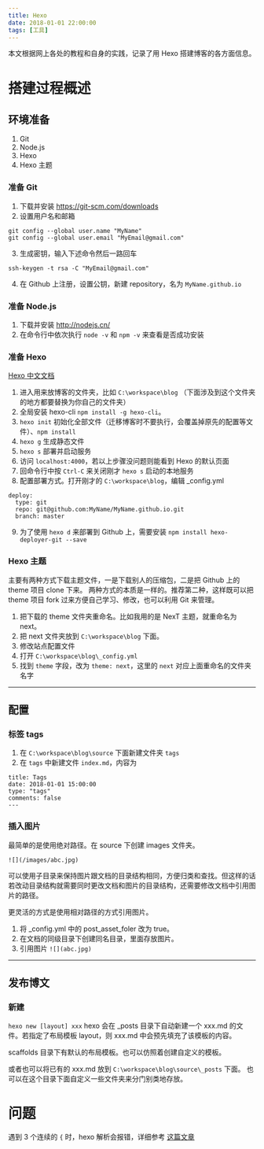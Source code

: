 ```yaml
---
title: Hexo
date: 2018-01-01 22:00:00
tags: [工具]
---
```


本文根据网上各处的教程和自身的实践，记录了用 Hexo 搭建博客的各方面信息。

# 搭建过程概述

## 环境准备

1. Git
2. Node.js
3. Hexo
4. Hexo 主题

<!-- more -->

### 准备 Git

1. 下载并安装 https://git-scm.com/downloads
2. 设置用户名和邮箱
```
git config --global user.name "MyName"
git config --global user.email "MyEmail@gmail.com"
```
3. 生成密钥，输入下述命令然后一路回车
```
ssh-keygen -t rsa -C "MyEmail@gmail.com"
```
4. 在 Github 上注册，设置公钥，新建 repository，名为 `MyName.github.io`


### 准备 Node.js

1. 下载并安装 http://nodejs.cn/
2. 在命令行中依次执行 `node -v` 和 `npm -v` 来查看是否成功安装

### 准备 Hexo

[Hexo 中文文档](https://hexo.io/zh-cn/docs/)

1. 进入用来放博客的文件夹，比如 `C:\workspace\blog` （下面涉及到这个文件夹的地方都要替换为你自己的文件夹）
2. 全局安装 hexo-cli `npm install -g hexo-cli`。
3. `hexo init` 初始化全部文件（迁移博客时不要执行，会覆盖掉原先的配置等文件）、`npm install`
4. `hexo g` 生成静态文件
5. `hexo s` 部署并启动服务
6. 访问 `localhost:4000`，若以上步骤没问题则能看到 Hexo 的默认页面
7. 回命令行中按 `Ctrl-C` 来关闭刚才 `hexo s` 启动的本地服务
8. 配置部署方式。打开刚才的 `C:\workspace\blog`，编辑 _config.yml
```
deploy:
  type: git
  repo: git@github.com:MyName/MyName.github.io.git
  branch: master
```
9. 为了使用 `hexo d` 来部署到 Github 上，需要安装
`npm install hexo-deployer-git --save`

### Hexo 主题

主要有两种方式下载主题文件，一是下载别人的压缩包，二是把 Github 上的 theme 项目 clone 下来。
两种方式的本质是一样的。推荐第二种，这样既可以把 theme 项目 fork 过来方便自己学习、修改，也可以利用 Git 来管理。

1. 把下载的 theme 文件夹重命名。比如我用的是 NexT 主题，就重命名为 next。
2. 把 next 文件夹放到 `C:\workspace\blog` 下面。
3. 修改站点配置文件
  1. 打开 `C:\workspace\blog\_config.yml`
  2. 找到 `theme` 字段，改为 `theme: next`，这里的 `next` 对应上面重命名的文件夹名字

---
## 配置

### 标签 tags

1. 在 `C:\workspace\blog\source` 下面新建文件夹 `tags`
2. 在 `tags` 中新建文件 `index.md`，内容为
```
title: Tags
date: 2018-01-01 15:00:00
type: "tags"
comments: false
---
```

### 插入图片

最简单的是使用绝对路径。在 source 下创建 images 文件夹。

`![](/images/abc.jpg)`

可以使用子目录来保持图片跟文档的目录结构相同，方便归类和查找。但这样的话若改动目录结构就需要同时更改文档和图片的目录结构，还需要修改文档中引用图片的路径。

更灵活的方式是使用相对路径的方式引用图片。

1. 将 _config.yml 中的 post_asset_foler 改为 true。
2. 在文档的同级目录下创建同名目录，里面存放图片。
3. 引用图片 `![](abc.jpg)`

---
## 发布博文

### 新建
`hexo new [layout] xxx`
hexo 会在 _posts 目录下自动新建一个 xxx.md 的文件。若指定了布局模板 layout，则 xxx.md 中会预先填充了该模板的内容。

scaffolds 目录下有默认的布局模板。也可以仿照着创建自定义的模板。

或者也可以将已有的 xxx.md 放到 `C:\workspace\blog\source\_posts` 下面。
也可以在这个目录下面自定义一些文件夹来分门别类地存放。

# 问题

遇到 3 个连续的 `{` 时，hexo 解析会报错，详细参考 [这篇文章](!http://mlnote.com/2016/09/03/solved-mathjex-problem/)
